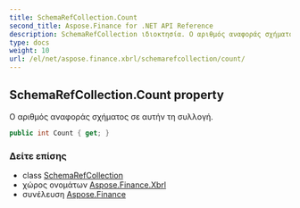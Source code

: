 ```yaml
---
title: SchemaRefCollection.Count
second_title: Aspose.Finance for .NET API Reference
description: SchemaRefCollection ιδιοκτησία. Ο αριθμός αναφοράς σχήματος σε αυτήν τη συλλογή.
type: docs
weight: 10
url: /el/net/aspose.finance.xbrl/schemarefcollection/count/
---
```

## SchemaRefCollection.Count property

Ο αριθμός αναφοράς σχήματος σε αυτήν τη συλλογή.

```csharp
public int Count { get; }
```

### Δείτε επίσης

* class [SchemaRefCollection](../)
* χώρος ονομάτων [Aspose.Finance.Xbrl](../../schemarefcollection/)
* συνέλευση [Aspose.Finance](../../../)



